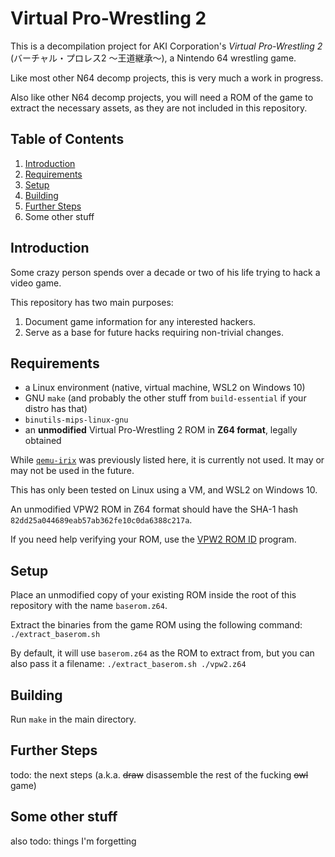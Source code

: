 # Virtual Pro-Wrestling 2
This is a decompilation project for AKI Corporation's *Virtual Pro-Wrestling 2*
(バーチャル・プロレス2 〜王道継承〜), a Nintendo 64 wrestling game.

Like most other N64 decomp projects, this is very much a work in progress.

Also like other N64 decomp projects, you will need a ROM of the game to extract
the necessary assets, as they are not included in this repository.

## Table of Contents ##

 1. [Introduction](#introduction)
 2. [Requirements](#requirements)
 3. [Setup](#setup)
 4. [Building](#building)
 5. [Further Steps](#further-steps)
 6. Some other stuff

## Introduction ##

Some crazy person spends over a decade or two of his life trying to hack a video game.

This repository has two main purposes:
 1. Document game information for any interested hackers.
 2. Serve as a base for future hacks requiring non-trivial changes.

## Requirements ##

- a Linux environment (native, virtual machine, WSL2 on Windows 10)
- GNU `make` (and probably the other stuff from `build-essential` if your distro has that)
- `binutils-mips-linux-gnu`
- an **unmodified** Virtual Pro-Wrestling 2 ROM in **Z64 format**, legally obtained

While [`qemu-irix`](https://github.com/n64decomp/qemu-irix/releases) was previously
listed here, it is currently not used. It may or may not be used in the future.

This has only been tested on Linux using a VM, and WSL2 on Windows 10.

An unmodified VPW2 ROM in Z64 format should have the SHA-1 hash `82dd25a044689eab57ab362fe10c0da6388c217a`.

If you need help verifying your ROM, use the [VPW2 ROM ID](https://github.com/AKI-Club/vpw2romid)
program.

## Setup ##

Place an unmodified copy of your existing ROM inside the root of this repository
with the name `baserom.z64`.

Extract the binaries from the game ROM using the following command:
```./extract_baserom.sh```

By default, it will use `baserom.z64` as the ROM to extract from, but you can
also pass it a filename:
```./extract_baserom.sh ./vpw2.z64```

## Building ##

Run `make` in the main directory.

## Further Steps ##

todo: the next steps (a.k.a. ~~draw~~ disassemble the rest of the fucking ~~owl~~ game)

## Some other stuff ##

also todo: things I'm forgetting
